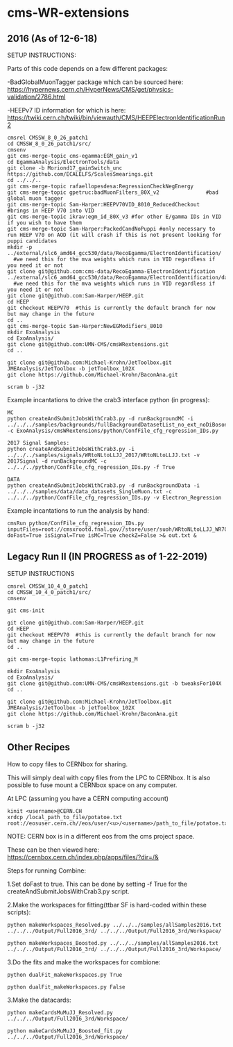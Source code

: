# cms-WR-extensions
## 2016 (As of 12-6-18)
SETUP INSTRUCTIONS:

Parts of this code depends on a few different packages:

-BadGlobalMuonTagger package which can be sourced here:
https://hypernews.cern.ch/HyperNews/CMS/get/physics-validation/2786.html

-HEEPv7 ID information for which is here:
https://twiki.cern.ch/twiki/bin/viewauth/CMS/HEEPElectronIdentificationRun2

```
cmsrel CMSSW_8_0_26_patch1
cd CMSSW_8_0_26_patch1/src/
cmsenv
git cms-merge-topic cms-egamma:EGM_gain_v1
cd EgammaAnalysis/ElectronTools/data
git clone -b Moriond17_gainSwitch_unc https://github.com/ECALELFS/ScalesSmearings.git
cd ../../..
git cms-merge-topic rafaellopesdesa:RegressionCheckNegEnergy
git cms-merge-topic gpetruc:badMuonFilters_80X_v2               #bad global muon tagger
git cms-merge-topic Sam-Harper:HEEPV70VID_8010_ReducedCheckout  #brings in HEEP V70 into VID
git cms-merge-topic ikrav:egm_id_80X_v3 #for other E/gamma IDs in VID if you wish to have them
git cms-merge-topic Sam-Harper:PackedCandNoPuppi #only necessary to run HEEP V70 on AOD (it will crash if this is not present looking for puppi candidates
mkdir -p ../external/slc6_amd64_gcc530/data/RecoEgamma/ElectronIdentification/ 
  #we need this for the mva weights which runs in VID regardless if you need it or not
git clone git@github.com:cms-data/RecoEgamma-ElectronIdentification ../external/slc6_amd64_gcc530/data/RecoEgamma/ElectronIdentification/data 
  #we need this for the mva weights which runs in VID regardless if you need it or not
git clone git@github.com:Sam-Harper/HEEP.git 
cd HEEP
git checkout HEEPV70  #this is currently the default branch for now but may change in the future
cd ..
git cms-merge-topic Sam-Harper:NewEGModifiers_8010
mkdir ExoAnalysis
cd ExoAnalysis/
git clone git@github.com:UMN-CMS/cmsWRextensions.git
cd ..

git clone git@github.com:Michael-Krohn/JetToolbox.git JMEAnalysis/JetToolbox -b jetToolbox_102X
git clone https://github.com/Michael-Krohn/BaconAna.git

scram b -j32
```

Example incantations to drive the crab3 interface python (in progress):
```
MC
python createAndSubmitJobsWithCrab3.py -d runBackgroundMC -i ../../../samples/backgrounds/fullBackgroundDatasetList_no_ext_noDiBoson.txt -c ExoAnalysis/cmsWRextensions/python/ConfFile_cfg_regression_IDs.py

2017 Signal Samples:
python createAndSubmitJobsWithCrab3.py -i ../../../samples/signals/WRtoNLtoLLJJ_2017/WRtoNLtoLLJJ.txt -v 2017Signal -d runBackgroundMC -c ../../../python/ConfFile_cfg_regression_IDs.py -f True

DATA
python createAndSubmitJobsWithCrab3.py -d runBackgroundData -i ../../../samples/data/data_datasets_SingleMuon.txt -c ../../../python/ConfFile_cfg_regression_IDs.py -v Electron_Regression
```
Example incantations to run the analysis by hand:
```
cmsRun python/ConfFile_cfg_regression_IDs.py inputFiles=root://cmsxrootd.fnal.gov//store/user/suoh/WRtoNLtoLLJJ_WR7000_N2800/CMSSW_9_4_6_patch1__MINIAOD/190418_080016/0000/MINIAOD_28.root doFast=True isSignal=True isMC=True checkZ=False >& out.txt &

```

## Legacy Run II (**IN PROGRESS** as of 1-22-2019)

SETUP INSTRUCTIONS
```
cmsrel CMSSW_10_4_0_patch1
cd CMSSW_10_4_0_patch1/src/
cmsenv

git cms-init

git clone git@github.com:Sam-Harper/HEEP.git 
cd HEEP
git checkout HEEPV70  #this is currently the default branch for now but may change in the future
cd ..

git cms-merge-topic lathomas:L1Prefiring_M

mkdir ExoAnalysis
cd ExoAnalysis/
git clone git@github.com:UMN-CMS/cmsWRextensions.git -b tweaksFor104X
cd ..

git clone git@github.com:Michael-Krohn/JetToolbox.git JMEAnalysis/JetToolbox -b jetToolbox_102X
git clone https://github.com/Michael-Krohn/BaconAna.git

scram b -j32
```

## Other Recipes

How to copy files to CERNbox for sharing.

This will simply deal with copy files from the LPC to CERNbox.  It is also possible to fuse mount a CERNbox space on any computer.

At LPC (assuming you have a CERN computing account)
```
kinit <username>@CERN.CH
xrdcp /local_path_to_file/potatoe.txt root://eosuser.cern.ch//eos/user/<u>/<username>/path_to_file/potatoe.txt
```
NOTE: CERN box is in a different eos from the cms project space.
  
These can be then viewed here:
https://cernbox.cern.ch/index.php/apps/files/?dir=/&

Steps for running Combine:

1.Set doFast to true. This can be done by setting -f True for the createAndSubmitJobsWithCrab3.py script.

2.Make the workspaces for fitting(ttbar SF is hard-coded within these scripts):
```
python makeWorkspaces_Resolved.py ../../../samples/allSamples2016.txt ../../../Output/Full2016_3rd/ ../../../Output/Full2016_3rd/Workspace/

python makeWorkspaces_Boosted.py ../../../samples/allSamples2016.txt ../../../Output/Full2016_3rd/ ../../../Output/Full2016_3rd/Workspace/
```
3.Do the fits and make the workspaces for combione:
```
python dualFit_makeWorkspaces.py True

python dualFit_makeWorkspaces.py False
```

3.Make the datacards:
```
python makeCardsMuMuJJ_Resolved.py ../../../Output/Full2016_3rd/Workspace/

python makeCardsMuMuJJ_Boosted_fit.py ../../../Output/Full2016_3rd/Workspace/
```
